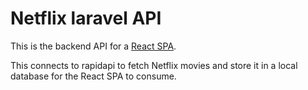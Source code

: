 # Netflix laravel API

This is the backend API for a [React SPA](https://github.com/winkbrace/netflix-react).

This connects to rapidapi to fetch Netflix movies and store it in a local database for the React SPA to consume.
